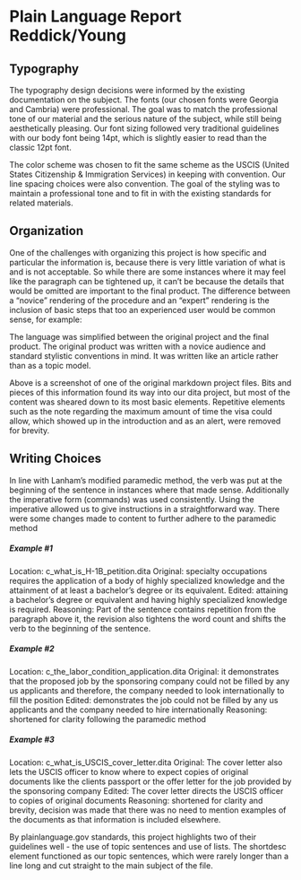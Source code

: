 # Plain Language Report Reddick/Young

## Typography
<p> The typography design decisions were informed by the existing documentation on the subject. The fonts (our chosen fonts were Georgia and Cambria) were professional. The goal was to match the professional tone of our material and the serious nature of the subject, while still being aesthetically pleasing. Our font sizing followed very traditional guidelines with our body font being 14pt, which is slightly easier to read than the classic 12pt font. </p>

<p> The color scheme was chosen to fit the same scheme as the USCIS (United States Citizenship & Immigration Services) in keeping with convention. Our line spacing choices were also convention. The goal of the styling was to maintain a professional tone and to fit in with the existing standards for related materials. </p>

## Organization
<p> One of the challenges with organizing this project is how specific and particular the information is, because there is very little variation of what is and is not acceptable. So while there are some instances where it may feel like the paragraph can be tightened up, it can’t be because the details that would be omitted are important to the final product. The difference between a “novice” rendering of the procedure and an “expert” rendering is the inclusion of basic steps that too an experienced user would be common sense, for example: </p>

<p> The language was simplified between the original project and the final product. The original product was written with a novice audience and standard stylistic conventions in mind. It was written like an article rather than as a topic model. </p>

<p> Above is a screenshot of one of the original markdown project files. Bits and pieces of this information found its way into our dita project, but most of the content was sheared down to its most basic elements. Repetitive elements such as the note regarding the maximum amount of time the visa could allow, which showed up in the introduction and as an alert, were removed for brevity. </p>

## Writing Choices
<p> In line with Lanham’s modified paramedic method, the verb was put at the beginning of the sentence in instances where that made sense. Additionally the imperative form (commands) was used consistently. Using the imperative allowed us to give instructions in a straightforward way. There were some changes made to content to further adhere to the paramedic method </p>

##### **Example #1**
<p>
Location: c_what_is_H-1B_petition.dita
Original: specialty occupations requires the application of a body of highly specialized knowledge and the attainment of at least a bachelor’s degree or its equivalent.
Edited: attaining a bachelor’s degree or equivalent and having highly specialized knowledge is required.
Reasoning: Part of the sentence contains repetition from the paragraph above it, the revision also tightens the word count and shifts the verb to the beginning of the sentence.
</p>

##### **Example #2**
<p>
Location: c_the_labor_condition_application.dita
Original: it demonstrates that the proposed job by the sponsoring company could not be filled by any us applicants and therefore, the company needed to look internationally to fill the position
Edited:  demonstrates the job could not be filled by any us applicants and the company needed to hire internationally
Reasoning: shortened for clarity following the paramedic method
</p>

##### **Example #3**
<p>
Location: c_what_is_USCIS_cover_letter.dita
Original: The cover letter also lets the USCIS officer to know where to expect copies of original documents like the clients passport or the offer letter for the job provided by the sponsoring company
Edited: The cover letter directs the USCIS officer to copies of original documents
Reasoning: shortened for clarity and brevity, decision was made that there was no need to mention examples of the documents as that information is included elsewhere.
</p>

<p> By plainlanguage.gov standards, this project highlights two of their guidelines well - the use of topic sentences and use of lists. The shortdesc element functioned as our topic sentences, which were rarely longer than a line long and cut straight to the main subject of the file. </p>